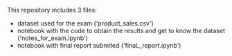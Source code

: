 This repository includes 3 files:

- dataset used for the exam ('product_sales.csv')
- notebook with the code to obtain the results and get to know the dataset ('notes_for_exam.ipynb')
- notebook with final report submited ('finaL_report.ipynb')

